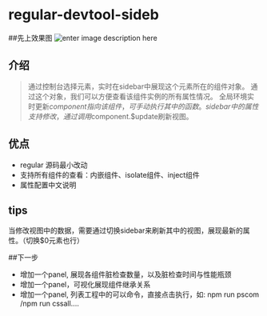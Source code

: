 # regular-devtool-sideb

##先上效果图
![enter image description here](./assets/sidebar.gif)

## 介绍
> 通过控制台选择元素，实时在sidebar中展现这个元素所在的组件对象。
> 通过这个对象，我们可以方便查看该组件实例的所有属性情况。
> 全局环境实时更新$component指向该组件，可手动执行其中的函数。
> sidebar中的属性支持修改，通过调用$component.$update刷新视图。


## 优点
- regular 源码最小改动
- 支持所有组件的查看：内嵌组件、isolate组件、inject组件
- 属性配置中文说明

## tips
当修改视图中的数据，需要通过切换sidebar来刷新其中的视图，展现最新的属性。（切换$0元素也行）



##下一步
- 增加一个panel, 展现各组件脏检查数量，以及脏检查时间与性能瓶颈
- 增加一个panel，可视化展现组件继承关系
- 增加一个panel, 列表工程中的可以命令，直接点击执行，如: npm run pscom /npm run cssall....

